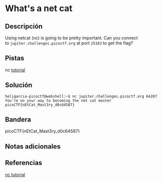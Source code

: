 # What's a net cat

## Descripción
Using netcat (nc) is going to be pretty important. Can you connect to `jupiter.challenges.picoctf.org` at port `25103` to get the flag?

## Pistas
nc [tutorial](https://linux.die.net/man/1/nc)

## Solución
```shell
heligarcia-picoctf@webshell:~$ nc jupiter.challenges.picoctf.org 64287
You're on your way to becoming the net cat master
picoCTF{nEtCat_Mast3ry_d0c64587}
```

## Bandera
picoCTF{nEtCat_Mast3ry_d0c64587}

## Notas adicionales


## Referencias

[nc tutorial](https://linux.die.net/man/1/nc)
